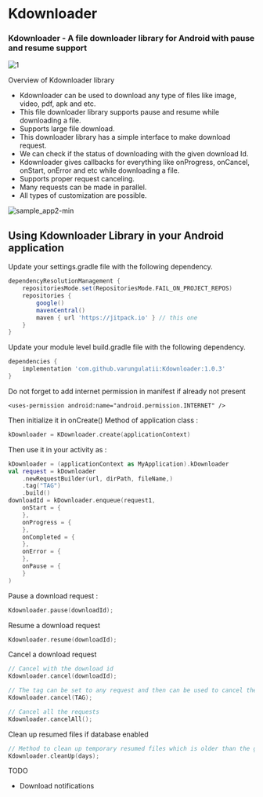 # Kdownloader
### Kdownloader - A file downloader library for Android with pause and resume support

![1](https://user-images.githubusercontent.com/14194334/236659163-0d3f17a6-99ea-4b38-aec9-36ce93bb006d.png)

Overview of Kdownloader library
* Kdownloader can be used to download any type of files like image, video, pdf, apk and etc.
* This file downloader library supports pause and resume while downloading a file.
* Supports large file download.
* This downloader library has a simple interface to make download request.
* We can check if the status of downloading with the given download Id.
* Kdownloader gives callbacks for everything like onProgress, onCancel, onStart, onError and etc while downloading a file.
* Supports proper request canceling.
* Many requests can be made in parallel.
* All types of customization are possible.

![sample_app2-min](https://user-images.githubusercontent.com/14194334/236852098-406eeb27-f036-42bf-aab4-74eb4492f4d8.png)

## Using Kdownloader Library in your Android application

Update your settings.gradle file with the following dependency.

```groovy
dependencyResolutionManagement {
    repositoriesMode.set(RepositoriesMode.FAIL_ON_PROJECT_REPOS)
    repositories {
        google()
        mavenCentral()
        maven { url 'https://jitpack.io' } // this one
    }
}
```

Update your module level build.gradle file with the following dependency.

```groovy
dependencies {
    implementation 'com.github.varungulatii:Kdownloader:1.0.3'
}
```
Do not forget to add internet permission in manifest if already not present

```
<uses-permission android:name="android.permission.INTERNET" />
```

Then initialize it in onCreate() Method of application class :
```kotlin
kDownloader = KDownloader.create(applicationContext)
```

Then use it in your activity as :

```kotlin
kDownloader = (applicationContext as MyApplication).kDownloader
val request = kDownloader
    .newRequestBuilder(url, dirPath, fileName,)
    .tag("TAG")
    .build()
downloadId = kDownloader.enqueue(request1, 
    onStart = {
    }, 
    onProgress = {
    }, 
    onCompleted = {
    }, 
    onError = {
    }, 
    onPause = {
    }
)
```

Pause a download request :

```kotlin
Kdownloader.pause(downloadId);
```
Resume a download request
```kotlin
Kdownloader.resume(downloadId);
```

Cancel a download request
```kotlin
// Cancel with the download id
Kdownloader.cancel(downloadId);

// The tag can be set to any request and then can be used to cancel the request
Kdownloader.cancel(TAG);

// Cancel all the requests
Kdownloader.cancelAll();
```

Clean up resumed files if database enabled
```kotlin
// Method to clean up temporary resumed files which is older than the given day
Kdownloader.cleanUp(days);
```

TODO

*  Download notifications






